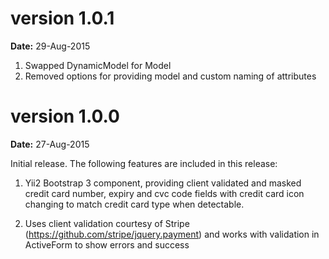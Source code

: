 version 1.0.1
=============
**Date:** 29-Aug-2015

1. Swapped DynamicModel for Model
2. Removed options for providing model and custom naming of attributes

version 1.0.0
=============
**Date:** 27-Aug-2015

Initial release. The following features are included in this release:

1. Yii2 Bootstrap 3 component, providing client validated and masked credit card number, expiry and cvc code fields with credit card icon changing to match credit card type when detectable.

2. Uses client validation courtesy of Stripe (https://github.com/stripe/jquery.payment) and works with validation in ActiveForm to show errors and success
